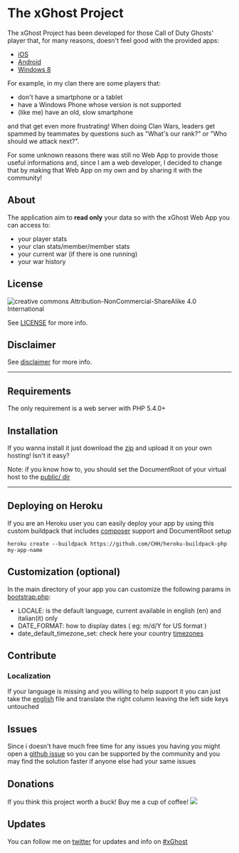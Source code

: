 # The xGhost Project

The xGhost Project has been developed for those Call of Duty Ghosts' player that, for many reasons, doesn't feel good with the provided apps:

* [iOS](https://itunes.apple.com/en/app/call-of-duty/id733712309)
* [Android](https://play.google.com/store/apps/details?id=com.activision.callofduty.mobile)
* [Windows 8](http://apps.microsoft.com/windows/en-us/app/call-of-duty/1fa9f76d-41de-40e6-bb04-8ee90182c1b9)

For example, in my clan there are some players that:

- don't have a smartphone or a tablet
- have a Windows Phone whose version is not supported
- (like me) have an old, slow smartphone

and that get even more frustrating!
When doing Clan Wars, leaders get spammed by teammates by questions such as "What's our rank?" or "Who should we attack next?".

For some unknown reasons there was still no Web App to provide those useful informations and, since I am a web developer, I decided to change that by making  that Web App on my own and by sharing it with the community!

## About

The application aim to __read only__ your data so with the xGhost Web App you can access to:
- your player stats
- your clan stats/member/member stats
- your current war (if there is one running)
- your war history

## License

![creative commons Attribution-NonCommercial-ShareAlike 4.0 International](http://i.creativecommons.org/l/by-nc-sa/3.0/nl/88x31.png)

See [LICENSE](https://github.com/xkraty/xghost/blob/master/LICENSE) for more info.

## Disclaimer
See [disclaimer](https://github.com/xkraty/xghost/blob/master/app/views/misc/disclaimer.html) for more info.
***

## Requirements
The only requirement is a web server with PHP 5.4.0+

## Installation
If you wanna install it just download the [zip](https://github.com/xkraty/xghost/zipball/master) and upload it on your own hosting! Isn't it easy?

Note: if you know how to, you should set the DocumentRoot of your virtual host to the [public/ dir](https://github.com/xkraty/xghost/tree/master/public)

***
## Deploying on Heroku

If you are an Heroku user you can easily deploy your app by using this custom buildpack that includes [composer](https://getcomposer.org/) support and DocumentRoot setup

```
heroku create --buildpack https://github.com/CHH/heroku-buildpack-php my-app-name
```

## Customization (optional)

In the main directory of your app you can customize the following params in [bootstrap.php](https://github.com/xkraty/xghost/blob/master/bootstrap.php#L46):
- LOCALE: is the default language, current available in english (en) and italian(it) only
- DATE_FORMAT: how to display dates ( eg: m/d/Y for US format )
- date_default_timezone_set: check here your country [timezones](http://php.net/manual/en/timezones.php)

## Contribute

### Localization

If your language is missing and you willing to help support it you can just take the [english](https://github.com/xkraty/xghost/blob/master/app/i18n/en.php) file and translate the right column leaving the left side keys untouched

## Issues

Since i doesn't have much free time for any issues you having you might open a [github issue](https://github.com/xkraty/xghost/issues) so you can be supported by the community and you may find the solution faster if anyone else had your same issues

## Donations

If you think this project worth a buck! Buy me a cup of coffee!
[![](https://www.paypalobjects.com/en_US/i/btn/btn_donate_LG.gif)](http://goo.gl/6m2iJ1)

## Updates

You can follow me on [twitter](https://twitter.com/xKraty) for updates and info on [#xGhost](https://twitter.com/search?q=%23xGhost)
